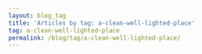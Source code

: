 ```yaml
---
layout: blog_tag
title: 'Articles by tag: a-clean-well-lighted-place'
tag: a-clean-well-lighted-place
permalink: /blog/tag/a-clean-well-lighted-place/
---
```

